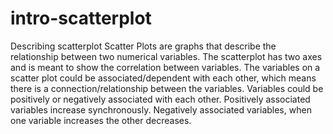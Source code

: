 # intro-scatterplot
Describing scatterplot
Scatter Plots are graphs that describe the relationship between two numerical variables. 
The scatterplot has two axes and is meant to show the correlation between variables.
The variables on a scatter plot could be associated/dependent with each other, which means there is a connection/relationship between the variables. 
Variables could be positively or negatively associated with each other. 
Positively associated variables increase synchronously. 
Negatively associated variables, when one variable increases the other decreases.
